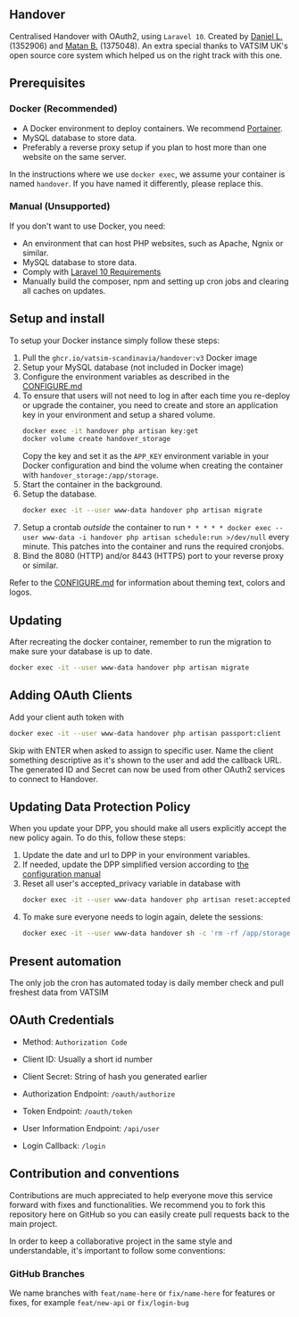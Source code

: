 ## Handover
Centralised Handover with OAuth2, using `Laravel 10`. Created by [Daniel L.](https://github.com/blt950) (1352906) and [Matan B.](https://github.com/MatanBudimir) (1375048). An extra special thanks to VATSIM UK's open source core system which helped us on the right track with this one.

## Prerequisites

### Docker (Recommended)
- A Docker environment to deploy containers. We recommend [Portainer](https://www.portainer.io/).
- MySQL database to store data.
- Preferably a reverse proxy setup if you plan to host more than one website on the same server.

In the instructions where we use `docker exec`, we assume your container is named `handover`. If you have named it differently, please replace this.

### Manual (Unsupported)
If you don't want to use Docker, you need:
- An environment that can host PHP websites, such as Apache, Ngnix or similar.
- MySQL database to store data.
- Comply with [Laravel 10 Requirements](https://laravel.com/docs/10.x/deployment)
- Manually build the composer, npm and setting up cron jobs and clearing all caches on updates.

## Setup and install

To setup your Docker instance simply follow these steps:
1. Pull the `ghcr.io/vatsim-scandinavia/handover:v3` Docker image
2. Setup your MySQL database (not included in Docker image)
3. Configure the environment variables as described in the [CONFIGURE.md](CONFIGURE.md#environment)
4. To ensure that users will not need to log in after each time you re-deploy or upgrade the container, you need to create and store an application key in your environment and setup a shared volume. 
   ```sh
   docker exec -it handover php artisan key:get
   docker volume create handover_storage
   ```
   Copy the key and set it as the `APP_KEY` environment variable in your Docker configuration and bind the volume when creating the container with `handover_storage:/app/storage`.
5. Start the container in the background.
6. Setup the database.
   ```sh
   docker exec -it --user www-data handover php artisan migrate
   ```
7. Setup a crontab _outside_ the container to run `* * * * * docker exec --user www-data -i handover php artisan schedule:run >/dev/null` every minute. This patches into the container and runs the required cronjobs.
8. Bind the 8080 (HTTP) and/or 8443 (HTTPS) port to your reverse proxy or similar.

Refer to the [CONFIGURE.md](CONFIGURE.md#optional-theming) for information about theming text, colors and logos.

## Updating

After recreating the docker container, remember to run the migration to make sure your database is up to date.
```sh
docker exec -it --user www-data handover php artisan migrate
```

## Adding OAuth Clients
Add your client auth token with 
```sh
docker exec -it --user www-data handover php artisan passport:client
```
Skip with ENTER when asked to assign to specific user. Name the client something descriptive as it's shown to the user and add the callback URL. The generated ID and Secret can now be used from other OAuth2 services to connect to Handover.

## Updating Data Protection Policy
When you update your DPP, you should make all users explicitly accept the new policy again. To do this, follow these steps:

1. Update the date and url to DPP in your environment variables.
2. If needed, update the DPP simplified version according to [the configuration manual](CONFIGURE.md#optional-theming)
3. Reset all user's accepted_privacy variable in database with
   ```sh
   docker exec -it --user www-data handover php artisan reset:acceptedprivacy
   ```
4. To make sure everyone needs to login again, delete the sessions:
   ```sh
   docker exec -it --user www-data handover sh -c 'rm -rf /app/storage/framework/sessions/*'
   ```

## Present automation
The only job the cron has automated today is daily member check and pull freshest data from VATSIM

## OAuth Credentials

* Method: `Authorization Code`
* Client ID: Usually a short id number
* Client Secret: String of hash you generated earlier

* Authorization Endpoint: `/oauth/authorize`
* Token Endpoint: `/oauth/token`
* User Information Endpoint: `/api/user`
* Login Callback: `/login`

## Contribution and conventions
Contributions are much appreciated to help everyone move this service forward with fixes and functionalities. We recommend you to fork this repository here on GitHub so you can easily create pull requests back to the main project.

In order to keep a collaborative project in the same style and understandable, it's important to follow some conventions:

### GitHub Branches
We name branches with `feat/name-here` or `fix/name-here` for features or fixes, for example `feat/new-api` or `fix/login-bug`